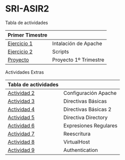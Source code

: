 # SRI-ASIR2
Tabla de actividades

| Primer Timestre  | |
| ------------- | ------------- |
| [Ejercicio 1](Tema0/Ejercicio1.md)  | Intalación de Apache |
| [Ejercicio 2](Tema0/Ejercicio2.md)  | Scripts  |
| [Proyecto](Tema0/Proyecto.md)  | Proyecto 1º Trimestre  |


Actividades Extras 

| Tabla de actividades  | |
| ------------- | ------------- |
| [Actividad 2](Tema0/Actividad2.md)  | Configuración Apache |
| [Actividad 3](Tema0/Actividad3.md)  | Directivas Básicas  |
| [Actividad 4](Tema0/Actividad4.md)  | Directivas Básicas 2  |
| [Actividad 5](Tema0/Actividad5.md)  | Directiva Directory  |
| [Actividad 6](Tema0/Actividad6.md)  | Expresiones Regulares  |
| [Actividad 7](Tema0/Actividad7.md)  | Reescritura  |
| [Actividad 8](Tema0/Actividad8.md)  | VirtualHost  |
| [Actividad 9](Tema0/Actividad9.md)  | Authentication  |

